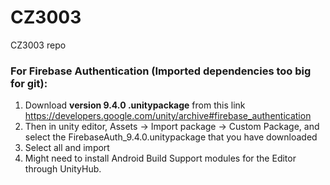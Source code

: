 # CZ3003
CZ3003 repo

### For Firebase Authentication (Imported dependencies too big for git):
1. Download **version 9.4.0 .unitypackage** from this link https://developers.google.com/unity/archive#firebase_authentication
2. Then in unity editor, Assets -> Import package -> Custom Package, and select the FirebaseAuth_9.4.0.unitypackage that you have downloaded
3. Select all and import
4. Might need to install Android Build Support modules for the Editor through UnityHub.
